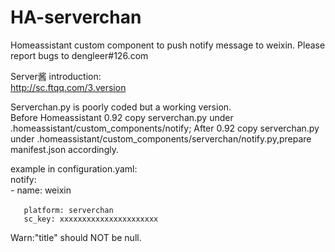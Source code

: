 # HA-serverchan
Homeassistant custom component to push notify message to weixin. Please report bugs to dengleer#126.com

Server酱 introduction:   
http://sc.ftqq.com/3.version   

Serverchan.py is poorly coded but a working version.  
Before Homeassistant 0.92 copy serverchan.py under .homeassistant/custom_components/notify;
After 0.92 copy serverchan.py under .homeassistant/custom_components/serverchan/notify.py,prepare manifest.json accordingly. 

example  in configuration.yaml:   
notify:   
  \- name: weixin    
  
       platform: serverchan　　　　
       sc_key: xxxxxxxxxxxxxxxxxxxxxx   

Warn:"title" should NOT be null.
